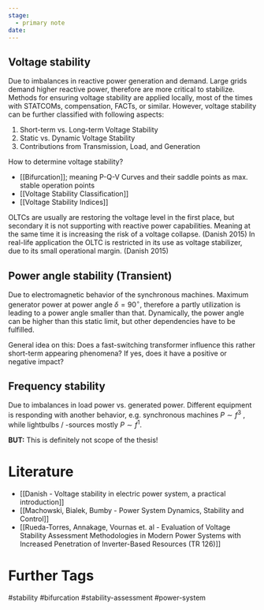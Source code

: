 ```yaml
---
stage:
  - primary note
date:
---
```

## Voltage stability
Due to imbalances in reactive power generation and demand. Large grids demand higher reactive power, therefore are more critical to stabilize. Methods for ensuring voltage stability are applied locally, most of the times with STATCOMs, compensation, FACTs, or similar. However, voltage stability can be further classified with following aspects:
1. Short-term vs. Long-term Voltage Stability 
2. Static vs. Dynamic Voltage Stability
3. Contributions from Transmission, Load, and Generation

How to determine voltage stability?
- [[Bifurcation]]; meaning P-Q-V Curves and their saddle points as max. stable operation points 
- [[Voltage Stability Classification]]
- [[Voltage Stability Indices]]

OLTCs are usually are restoring the voltage level in the first place, but secondary it is not supporting with reactive power capabilities. Meaning at the same time it is increasing the risk of a voltage collapse. (Danish 2015)
In real-life application the OLTC is restricted in its use as voltage stabilizer, due to its small operational margin. (Danish 2015)
## Power angle stability (Transient)
Due to electromagnetic behavior of the synchronous machines. Maximum generator power at power angle $\delta=90^\circ$, therefore a partly utilization is leading to a power angle smaller than that. Dynamically, the power angle can be higher than this static limit, but other dependencies have to be fulfilled. 

General idea on this: Does a fast-switching transformer influence this rather short-term appearing phenomena? If yes, does it have a positive or negative impact?
## Frequency stability
Due to imbalances in load power vs. generated power. Different equipment is responding with another behavior, e.g. synchronous machines $P\sim f^3$ , while lightbulbs / -sources mostly $P\sim f^1$.

**BUT:** This is definitely not scope of the thesis!
# Literature
- [[Danish - Voltage stability in electric power system, a practical introduction]]
- [[Machowski, Bialek, Bumby - Power System Dynamics, Stability and Control]]
- [[Rueda-Torres, Annakage, Vournas et. al - Evaluation of Voltage Stability Assessment Methodologies in Modern Power Systems with Increased Penetration of Inverter-Based Resources (TR 126)]]
# Further Tags
#stability #bifurcation #stability-assessment #power-system